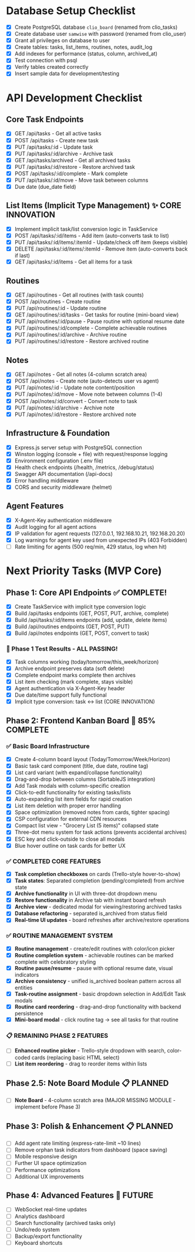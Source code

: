 # Database Setup Checklist

- [x] Create PostgreSQL database `clio_board` (renamed from clio_tasks)
- [x] Create database user `samwise` with password (renamed from clio_user)  
- [x] Grant all privileges on database to user
- [x] Create tables: tasks, list_items, routines, notes, audit_log
- [x] Add indexes for performance (status, column, archived_at)
- [x] Test connection with psql
- [x] Verify tables created correctly
- [x] Insert sample data for development/testing

# API Development Checklist

## Core Task Endpoints
- [x] GET /api/tasks - Get all active tasks
- [x] POST /api/tasks - Create new task  
- [x] PUT /api/tasks/:id - Update task
- [x] PUT /api/tasks/:id/archive - Archive task
- [x] GET /api/tasks/archived - Get all archived tasks
- [x] PUT /api/tasks/:id/restore - Restore archived task
- [x] POST /api/tasks/:id/complete - Mark complete
- [x] PUT /api/tasks/:id/move - Move task between columns
- [x] Due date (due_date field)

## List Items (Implicit Type Management) ✨ CORE INNOVATION
- [x] Implement implicit task/list conversion logic in TaskService
- [x] POST /api/tasks/:id/items - Add item (auto-converts task to list)
- [x] PUT /api/tasks/:id/items/:itemId - Update/check off item (keeps visible)
- [x] DELETE /api/tasks/:id/items/:itemId - Remove item (auto-converts back if last)
- [x] GET /api/tasks/:id/items - Get all items for a task

## Routines
- [x] GET /api/routines - Get all routines (with task counts)
- [x] POST /api/routines - Create routine
- [x] PUT /api/routines/:id - Update routine
- [x] GET /api/routines/:id/tasks - Get tasks for routine (mini-board view)
- [x] PUT /api/routines/:id/pause - Pause routine with optional resume date
- [x] PUT /api/routines/:id/complete - Complete achievable routines
- [x] PUT /api/routines/:id/archive - Archive routine
- [x] PUT /api/routines/:id/restore - Restore archived routine

## Notes
- [x] GET /api/notes - Get all notes (4-column scratch area)
- [x] POST /api/notes - Create note (auto-detects user vs agent)
- [x] PUT /api/notes/:id - Update note content/position
- [x] PUT /api/notes/:id/move - Move note between columns (1-4)
- [x] POST /api/notes/:id/convert - Convert note to task
- [x] PUT /api/notes/:id/archive - Archive note
- [x] PUT /api/notes/:id/restore - Restore archived note

## Infrastructure & Foundation
- [x] Express.js server setup with PostgreSQL connection
- [x] Winston logging (console + file) with request/response logging
- [x] Environment configuration (.env file)
- [x] Health check endpoints (/health, /metrics, /debug/status)
- [x] Swagger API documentation (/api-docs)
- [x] Error handling middleware
- [x] CORS and security middleware (helmet)

## Agent Features
- [x] X-Agent-Key authentication middleware
- [x] Audit logging for all agent actions
- [x] IP validation for agent requests (127.0.0.1, 192.168.10.21, 192.168.20.20)
- [x] Log warnings for agent key used from unexpected IPs (403 Forbidden)
- [ ] Rate limiting for agents (500 req/min, 429 status, log when hit)

# Next Priority Tasks (MVP Core)

## Phase 1: Core API Endpoints ✅ COMPLETE!
- [x] Create TaskService with implicit type conversion logic
- [x] Build /api/tasks endpoints (GET, POST, PUT, archive, complete)
- [x] Build /api/tasks/:id/items endpoints (add, update, delete items)
- [x] Build /api/routines endpoints (GET, POST, PUT)
- [x] Build /api/notes endpoints (GET, POST, convert to task)

### 🎯 Phase 1 Test Results - ALL PASSING!
- [x] Task columns working (today/tomorrow/this_week/horizon)
- [x] Archive endpoint preserves data (soft delete)
- [x] Complete endpoint marks complete then archives
- [x] List item checking (mark complete, stays visible)
- [x] Agent authentication via X-Agent-Key header
- [x] Due date/time support fully functional
- [x] Implicit type conversion: task ↔ list (CORE INNOVATION)

## Phase 2: Frontend Kanban Board 🚧 85% COMPLETE

### ✅ Basic Board Infrastructure
- [x] Create 4-column board layout (Today/Tomorrow/Week/Horizon)
- [x] Basic task card component (title, due date, routine tag)
- [x] List card variant (with expand/collapse functionality)
- [x] Drag-and-drop between columns (SortableJS integration)
- [x] Add Task modals with column-specific creation
- [x] Click-to-edit functionality for existing tasks/lists
- [x] Auto-expanding list item fields for rapid creation
- [x] List item deletion with proper error handling
- [x] Space optimization (removed notes from cards, tighter spacing)
- [x] CSP configuration for external CDN resources
- [x] Compact list view - "Grocery List (5 items)" collapsed state
- [x] Three-dot menu system for task actions (prevents accidental archives)
- [x] ESC key and click-outside to close all modals
- [x] Blue hover outline on task cards for better UX

### ✅ COMPLETED CORE FEATURES
- [x] **Task completion checkboxes** on cards (Trello-style hover-to-show)
- [x] **Task states**: Separated completion (pending/completed) from archive state
- [x] **Archive functionality** in UI with three-dot dropdown menu
- [x] **Restore functionality** in Archive tab with instant board refresh
- [x] **Archive view** - dedicated modal for viewing/restoring archived tasks
- [x] **Database refactoring** - separated is_archived from status field
- [x] **Real-time UI updates** - board refreshes after archive/restore operations
### ✅ ROUTINE MANAGEMENT SYSTEM 
- [x] **Routine management** - create/edit routines with color/icon picker
- [x] **Routine completion system** - achievable routines can be marked complete with celebratory styling
- [x] **Routine pause/resume** - pause with optional resume date, visual indicators
- [x] **Archive consistency** - unified is_archived boolean pattern across all entities
- [x] **Task-routine assignment** - basic dropdown selection in Add/Edit Task modals
- [x] **Routine card reordering** - drag-and-drop functionality with backend persistence
- [x] **Mini-board modal** - click routine tag → see all tasks for that routine

### 📋 REMAINING PHASE 2 FEATURES
- [ ] **Enhanced routine picker** - Trello-style dropdown with search, color-coded cards (replacing basic HTML select)
- [ ] **List item reordering** - drag to reorder items within lists

## Phase 2.5: Note Board Module 📋 PLANNED
- [ ] **Note Board** - 4-column scratch area (MAJOR MISSING MODULE - implement before Phase 3)

## Phase 3: Polish & Enhancement 📋 PLANNED
- [ ] Add agent rate limiting (express-rate-limit ~10 lines)
- [ ] Remove orphan task indicators from dashboard (space saving)
- [ ] Mobile responsive design
- [ ] Further UI space optimization
- [ ] Performance optimizations
- [ ] Additional UX improvements

## Phase 4: Advanced Features 🔮 FUTURE
- [ ] WebSocket real-time updates 
- [ ] Analytics dashboard
- [ ] Search functionality (archived tasks only)
- [ ] Undo/redo system
- [ ] Backup/export functionality
- [ ] Keyboard shortcuts